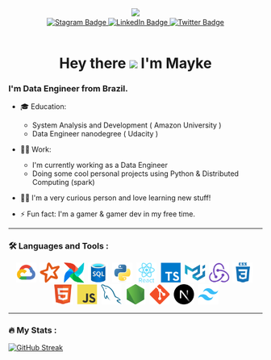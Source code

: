 <div id="header" align="center">
  <img src="https://media.giphy.com/media/M9gbBd9nbDrOTu1Mqx/giphy.gif" width="100"/>
  <div id="badges">
  <a href="https://www.instagram.com/mayke.f.santos">
    <img src="https://img.shields.io/badge/Instagram-E4405F?style=for-the-badge&logo=instagram&logoColor=white" alt="Stagram Badge"/>
  </a>
  <a href="https://www.linkedin.com/in/maykesantos/">
    <img src="https://img.shields.io/badge/LinkedIn-blue?style=for-the-badge&logo=linkedin&logoColor=white" alt="LinkedIn Badge"/>
  </a>
  <a href="https://twitter.com/mayke_f_santos">
    <img src="https://img.shields.io/badge/Twitter-blue?style=for-the-badge&logo=twitter&logoColor=white" alt="Twitter Badge"/>
  </a>
</div>
<img src="https://komarev.com/ghpvc/?username=sfmayke&style=flat-square&color=blue" alt=""/>
<h1>
  Hey there
  <img src="https://media.giphy.com/media/hvRJCLFzcasrR4ia7z/giphy.gif" width="30px"/>
  I'm Mayke
</h1>
</div>

### I'm Data Engineer from Brazil.

- 🎓 Education:
	- System Analysis and Development ( Amazon University )
	- Data Engineer nanodegree ( Udacity )
- :man_technologist: Work:
	- I'm currently working as a Data Engineer
	- Doing some cool personal projects using Python & Distributed Computing (spark) 
- :superhero_man: I'm a very curious person and love learning new stuff!

- ⚡ Fun fact: I'm a gamer & gamer dev in my free time.

---

### :hammer_and_wrench: Languages and Tools :

<div id="body" align="center">
<div>
	<img src="https://github.com/devicons/devicon/blob/master/icons/googlecloud/googlecloud-original.svg" title="React" alt="React" width="40" height="40"/>&nbsp;
	<img src="https://github.com/devicons/devicon/blob/master/icons/apachespark/apachespark-original.svg" title="React" alt="React" width="40" height="40"/>&nbsp;
	<img src="https://github.com/devicons/devicon/blob/master/icons/apacheairflow/apacheairflow-original.svg" title="React" alt="React" width="40" height="40"/>&nbsp;
	<img src="https://github.com/devicons/devicon/blob/master/icons/azuresqldatabase/azuresqldatabase-original.svg" title="React" alt="React" width="40" height="40"/>&nbsp;
  <img src="https://github.com/devicons/devicon/blob/master/icons/python/python-original.svg" title="React" alt="React" width="40" height="40"/>&nbsp;
  <img src="https://github.com/devicons/devicon/blob/master/icons/react/react-original-wordmark.svg" title="React" alt="React" width="40" height="40"/>&nbsp;
  <img src="https://github.com/devicons/devicon/blob/master/icons/typescript/typescript-original.svg" title="Git" **alt="Git" width="40" height="40"/>&nbsp;
  <img src="https://github.com/devicons/devicon/blob/master/icons/materialui/materialui-original.svg" title="Material UI" alt="Material UI" width="40" height="40"/>&nbsp;
  <img src="https://github.com/devicons/devicon/blob/master/icons/redux/redux-original.svg" title="Redux" alt="Redux " width="40" height="40"/>&nbsp;
  <img src="https://github.com/devicons/devicon/blob/master/icons/css3/css3-plain-wordmark.svg"  title="CSS3" alt="CSS" width="40" height="40"/>&nbsp;
  <img src="https://github.com/devicons/devicon/blob/master/icons/html5/html5-original.svg" title="HTML5" alt="HTML" width="40" height="40"/>&nbsp;
  <img src="https://github.com/devicons/devicon/blob/master/icons/javascript/javascript-original.svg" title="JavaScript" alt="JavaScript" width="40" height="40"/>&nbsp;
  <img src="https://github.com/devicons/devicon/blob/master/icons/mysql/mysql-original.svg" title="MySQL"  alt="MySQL" width="40" height="40"/>&nbsp;
  <img src="https://github.com/devicons/devicon/blob/master/icons/nodejs/nodejs-original.svg" title="NodeJS" alt="NodeJS" width="40" height="40"/>&nbsp;
  <img src="https://github.com/devicons/devicon/blob/master/icons/git/git-original.svg" title="Git" **alt="Git" width="40" height="40"/>&nbsp;
  <img src="https://github.com/devicons/devicon/blob/master/icons/nextjs/nextjs-original.svg" title="Git" **alt="Git" width="40" height="40"/>&nbsp;
  <img src="https://github.com/devicons/devicon/blob/master/icons/tailwindcss/tailwindcss-plain.svg" title="Git" **alt="Git" width="40" height="40"/>
</div>
</div>

---

### :fire: My Stats :

[![GitHub Streak](http://github-readme-streak-stats.herokuapp.com?user=sfmayke&theme=tokyonight&hide_border=true)](https://git.io/streak-stats)
